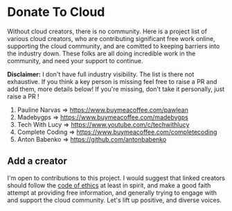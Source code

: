
# Donate To Cloud

Without cloud creators, there is no community. Here is a project list of various cloud creators, who are contributing significant free work online, supporting the cloud community, and are comitted to keeping barriers into the industry down. These folks are all doing incredible work in the community, and need your support to continue. 

**Disclaimer:** I don't have full industry visibility. The list is there not exhaustive. If you think a key person is missing feel free to raise a PR and add them, more details below! If you're missing, don't take it personally, just raise a PR !

1. Pauline Narvas => https://www.buymeacoffee.com/pawlean
2. Madebygps => https://www.buymeacoffee.com/madebygps
3. Tech With Lucy => https://www.youtube.com/c/techwithlucy
4. Complete Coding => https://www.buymeacoffee.com/completecoding
5. Anton Babenko => https://github.com/antonbabenko

## Add a creator

I'm open to contributions to this project. I would suggest that linked creators should follow the [code of ethics](https://github.com/openupthecloud/code-of-ethics) at least in spirit, and make a good faith attempt at providing free information, and generally trying to engage with and support the cloud community. Let's lift up positive, and diverse voices. 
